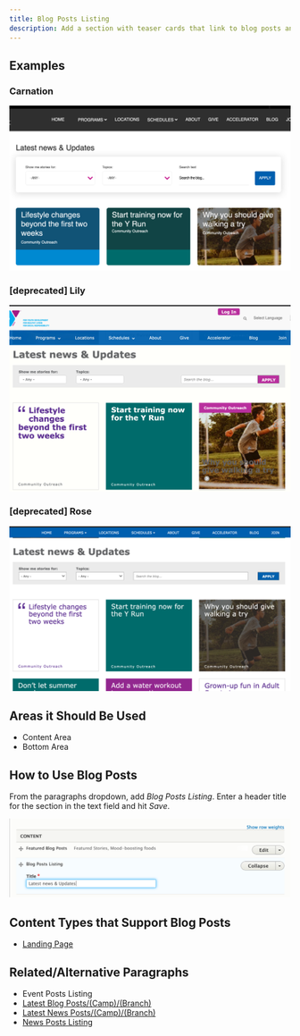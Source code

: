 ```yaml
---
title: Blog Posts Listing
description: Add a section with teaser cards that link to blog posts and dropdown search fields.
---
```


## Examples

### Carnation

![Carnation blog post listing](paragraphs--blog-posts-listing--carnation.jpeg)

### [deprecated] Lily

![Lily blog post listing](paragraphs--blog-posts-listing--lily.jpeg)

### [deprecated] Rose

![Rose blog post listing](paragraphs--blog-posts-listing--rose.jpeg)

## Areas it Should Be Used

* Content Area
* Bottom Area

## How to Use Blog Posts

From the paragraphs dropdown, add *Blog Posts Listing*. Enter a header title for the section in the text field and hit *Save*.

![BLog posts listing admin fields](paragraphs--blog-posts-listing--fields.png)

## Content Types that Support Blog Posts

* [Landing Page](../../content-types/landing-page)

## Related/Alternative Paragraphs

* Event Posts Listing
* [Latest Blog Posts/(Camp)/(Branch)](../latest-blog-posts)
* [Latest News Posts/(Camp)/(Branch)](../latest-news-posts)
* [News Posts Listing](../news-posts-listing)
